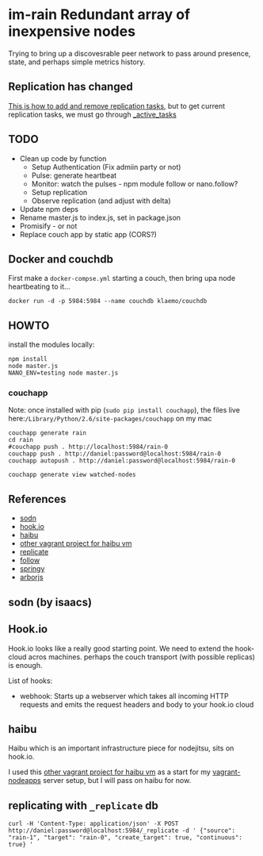 # im-rain Redundant array of inexpensive nodes

Trying to bring up a discovesrable peer network to pass around presence, state, and perhaps simple metrics history.

## Replication has changed
[This is how to add and remove replication tasks](http://docs.couchdb.org/en/latest/api/server/common.html#replicate), but to get current replication tasks, we must go through [_active_tasks](http://docs.couchdb.org/en/latest/api/server/common.html#active-tasks)

## TODO

* Clean up code by function
    * Setup Authentication (Fix admiin party or not)
    * Pulse: generate heartbeat
    * Monitor: watch the pulses - npm module follow or nano.follow?
    * Setup replication
    * Observe replication (and adjust with delta)
* Update npm deps
* Rename master.js to index.js, set in package.json
* Promisify - or not
* Replace couch app by static app (CORS?)

## Docker and couchdb
First make a `docker-compse.yml` starting a couch,
then bring upa node heartbeating to it...

    docker run -d -p 5984:5984 --name couchdb klaemo/couchdb

## HOWTO
install the modules locally:

    npm install 
    node master.js
    NANO_ENV=testing node master.js

### couchapp
Note: once installed with pip (`sudo pip install couchapp`), 
the files live here:`/Library/Python/2.6/site-packages/couchapp` on my mac

    couchapp generate rain
    cd rain
    #couchapp push . http://localhost:5984/rain-0
    couchapp push . http://daniel:password@localhost:5984/rain-0
    couchapp autopush . http://daniel:password@localhost:5984/rain-0

    couchapp generate view watched-nodes
    

## References
*   [sodn](https://github.com/isaacs/sodn)
*   [hook.io](https://github.com/hookio/hook.io)
*   [haibu](https://github.com/nodejitsu/haibu)
*   [other vagrant project for haibu vm](https://github.com/Filirom1/haibu-vagrant)
*   [replicate](https://github.com/mikeal/replicate.git)
*   [follow](https://github.com/iriscouch/follow.git)
*   [springy](https://github.com/dhotson/springy.git)
*   [arborjs](http://arborjs.org/)


## sodn (by isaacs)

## Hook.io
Hook.io looks like a really good starting point. We need to extend the hook-cloud acros machines. perhaps the couch transport (with possible replicas) is enough.


List of hooks:

*   webhook: Starts up a webserver which takes all incoming HTTP requests and emits the request headers and body to your hook.io cloud

## haibu
Haibu which is an important infrastructure piece for nodejitsu, sits on hook.io.

I used this [other vagrant project for haibu vm](https://github.com/Filirom1/haibu-vagrant)
as a start for my [vagrant-nodeapps](https://github.com/daneroo/vagrant-nodeapps) server setup, but I will pass on haibu for now.

## replicating with `_replicate` db

    curl -H 'Content-Type: application/json' -X POST http://daniel:password@localhost:5984/_replicate -d ' {"source": "rain-1", "target": "rain-0", "create_target": true, "continuous": true} '
    

